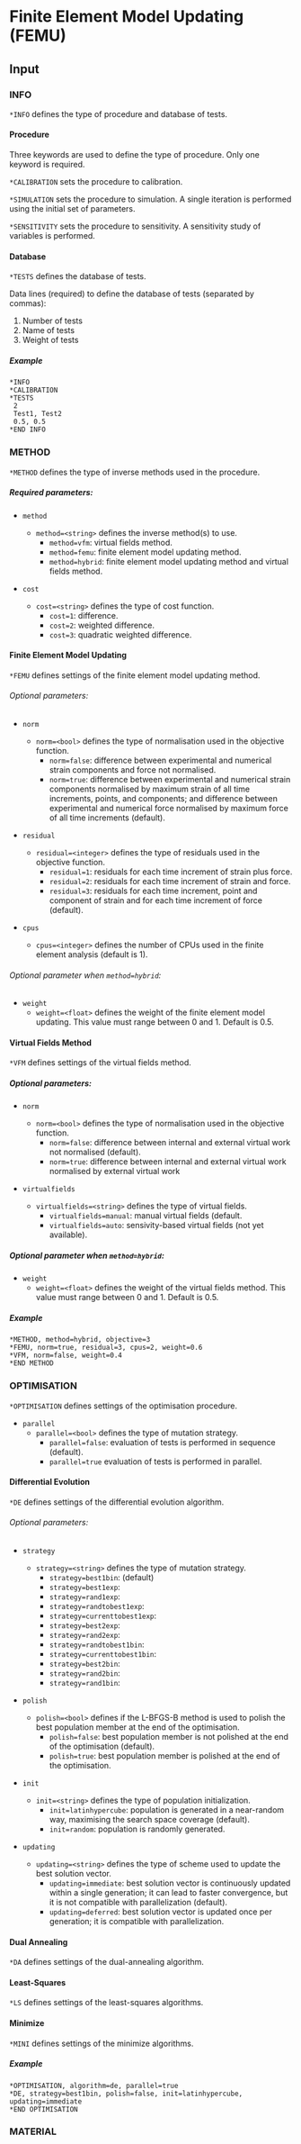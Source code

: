 # Finite Element Model Updating (FEMU)

## Input

### INFO

`*INFO` defines the type of procedure and database of tests. 

#### Procedure
Three keywords are used to define the type of procedure. Only one keyword is required.

`*CALIBRATION` sets the procedure to calibration.

`*SIMULATION` sets the procedure to simulation. A single iteration is performed using the initial set of parameters.

`*SENSITIVITY` sets the procedure to sensitivity. A sensitivity study of variables is performed.

#### Database

`*TESTS` defines the database of tests. 

Data lines (required) to define the database of tests (separated by commas):

  1. Number of tests
  2. Name of tests
  3. Weight of tests

##### *Example*

  ```
  *INFO
  *CALIBRATION
  *TESTS
   2
   Test1, Test2
   0.5, 0.5
  *END INFO
  ```

### METHOD

`*METHOD` defines the type of inverse methods used in the procedure. 

##### Required parameters:

 * `method`
    * `method=<string>` defines the inverse method(s) to use.
      * `method=vfm`: virtual fields method.
      * `method=femu`: finite element model updating method.
      * `method=hybrid`: finite element model updating method and virtual fields method.

* `cost`
    * `cost=<string>` defines the type of cost function. 
      * `cost=1`: difference.
      * `cost=2`: weighted difference.
      * `cost=3`: quadratic weighted difference.

#### Finite Element Model Updating

`*FEMU` defines settings of the finite element model updating method.

###### Optional parameters:
  * `norm`
    * `norm=<bool>` defines the type of normalisation used in the objective function.
      * `norm=false`: difference between experimental and numerical strain components and force not normalised.
      * `norm=true`: difference between experimental and numerical strain components normalised by maximum strain of all time increments, points, and components; and difference between experimental and numerical force normalised by maximum force of all time increments (default).

  * `residual`
    * `residual=<integer>` defines the type of residuals used in the objective function.
      *  `residual=1`: residuals for each time increment of strain plus force.
      *  `residual=2`: residuals for each time increment of strain and force.
      *  `residual=3`: residuals for each time increment, point and component of strain and for each time increment of force (default).

  * `cpus`
    * `cpus=<integer>` defines the number of CPUs used in the finite element analysis (default is 1).

###### Optional parameter when `method=hybrid`:
  * `weight`
      * `weight=<float>` defines the weight of the finite element model updating. This value must range between 0 and 1. Default is 0.5.

#### Virtual Fields Method

`*VFM` defines settings of the virtual fields method.

##### Optional parameters:
  * `norm`
    * `norm=<bool>` defines the type of normalisation used in the objective function.
      * `norm=false`: difference between internal and external virtual work not normalised (default).
      * `norm=true`: difference between internal and external virtual work normalised by external virtual work

  * `virtualfields`
    * `virtualfields=<string>` defines the type of virtual fields.
      * `virtualfields=manual`: manual virtual fields (default.
      * `virtualfields=auto`: sensivity-based virtual fields (not yet available).


##### Optional parameter when `method=hybrid`:
  * `weight`
      * `weight=<float>` defines the weight of the virtual fields method. This value must range between 0 and 1. Default is 0.5.

##### *Example*

  ```
  *METHOD, method=hybrid, objective=3
  *FEMU, norm=true, residual=3, cpus=2, weight=0.6
  *VFM, norm=false, weight=0.4
  *END METHOD
  ```

### OPTIMISATION

`*OPTIMISATION` defines settings of the optimisation procedure.

  * `parallel`
      * `parallel=<bool>` defines the type of mutation strategy.
        * `parallel=false`: evaluation of tests is performed in sequence (default).
        * `parallel=true` evaluation of tests is performed in parallel.
#### Differential Evolution

`*DE` defines settings of the differential evolution algorithm.

###### Optional parameters:

  * `strategy`
    * `strategy=<string>` defines the type of mutation strategy.
      * `strategy=best1bin`: (default)
      * `strategy=best1exp`:
      * `strategy=rand1exp`:
      * `strategy=randtobest1exp`:
      * `strategy=currenttobest1exp`:
      * `strategy=best2exp`:
      * `strategy=rand2exp`:
      * `strategy=randtobest1bin`:
      * `strategy=currenttobest1bin`:
      * `strategy=best2bin`:
      * `strategy=rand2bin`:
      * `strategy=rand1bin`:

  * `polish`
    * `polish=<bool>` defines if the L-BFGS-B method is used to polish the best population member at the end of the optimisation.
      * `polish=false`: best population member is not polished at the end of the optimisation (default).
      * `polish=true`: best population member is polished at the end of the optimisation.

  * `init`
    * `init=<string>` defines the type of population initialization.
      * `init=latinhypercube`: population is generated in a near-random way, maximising the search space coverage (default).
      * `init=random`: population is randomly generated.

  * `updating`
    * `updating=<string>` defines the type of scheme used to update the best solution vector.
      * `updating=immediate`: best solution vector is continuously updated within a single generation; it can lead to faster convergence, but it is not compatible with parallelization (default).
      * `updating=deferred`: best solution vector is updated once per generation; it is compatible with parallelization.

#### Dual Annealing

`*DA` defines settings of the dual-annealing algorithm.

#### Least-Squares

`*LS` defines settings of the least-squares algorithms.

#### Minimize

`*MINI` defines settings of the minimize algorithms.

##### *Example*

  ```
  *OPTIMISATION, algorithm=de, parallel=true
  *DE, strategy=best1bin, polish=false, init=latinhypercube, updating=immediate
  *END OPTIMISATION
  ```

### MATERIAL
